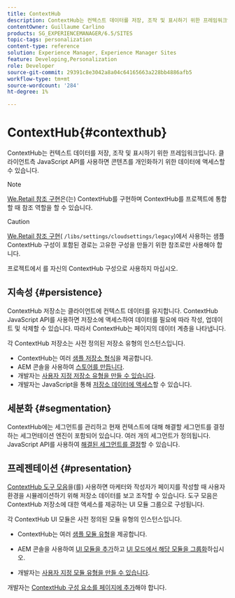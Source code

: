 ```yaml
---
title: ContextHub
description: ContextHub는 컨텍스트 데이터를 저장, 조작 및 표시하기 위한 프레임워크입니다
contentOwner: Guillaume Carlino
products: SG_EXPERIENCEMANAGER/6.5/SITES
topic-tags: personalization
content-type: reference
solution: Experience Manager, Experience Manager Sites
feature: Developing,Personalization
role: Developer
source-git-commit: 29391c8e3042a8a04c64165663a228bb4886afb5
workflow-type: tm+mt
source-wordcount: '284'
ht-degree: 1%

---
```


# ContextHub{#contexthub}

ContextHub는 컨텍스트 데이터를 저장, 조작 및 표시하기 위한 프레임워크입니다. 클라이언트측 JavaScript API를 사용하면 콘텐츠를 개인화하기 위한 데이터에 액세스할 수 있습니다.

>[!NOTE]
>
>[We.Retail 참조 구현](/help/sites-developing/we-retail.md)은(는) ContextHub를 구현하며 ContextHub를 프로젝트에 통합할 때 참조 역할을 할 수 있습니다.

>[!CAUTION]
>
>[We.Retail 참조 구현](/help/sites-developing/we-retail.md)( `/libs/settings/cloudsettings/legacy`)에서 사용하는 샘플 ContextHub 구성이 포함된 경로는 고유한 구성을 만들기 위한 참조로만 사용해야 합니다.
>
>프로젝트에서 를 자신의 ContextHub 구성으로 사용하지 마십시오.

## 지속성 {#persistence}

ContextHub 저장소는 클라이언트에 컨텍스트 데이터를 유지합니다. ContextHub JavaScript API를 사용하면 저장소에 액세스하여 데이터를 필요에 따라 작성, 업데이트 및 삭제할 수 있습니다. 따라서 ContextHub는 페이지의 데이터 계층을 나타냅니다.

각 ContextHub 저장소는 사전 정의된 저장소 유형의 인스턴스입니다.

* ContextHub는 여러 [샘플 저장소 형식](/help/sites-developing/ch-samplestores.md)을 제공합니다.
* AEM 콘솔을 사용하여 [스토어를 만듭니다](ch-configuring.md#creating-a-contexthub-store).
* 개발자는 [사용자 지정 저장소 유형을 만들 수 있습니다](/help/sites-developing/ch-extend.md#creating-custom-store-candidates).
* 개발자는 JavaScript을 통해 [저장소 데이터에 액세스](/help/sites-developing/ch-adding.md#interacting-with-contexthub-stores)할 수 있습니다.

## 세분화 {#segmentation}

ContextHub에는 세그먼트를 관리하고 현재 컨텍스트에 대해 해결할 세그먼트를 결정하는 세그먼테이션 엔진이 포함되어 있습니다. 여러 개의 세그먼트가 정의됩니다. JavaScript API를 사용하여 [해결된 세그먼트를 결정](/help/sites-developing/ch-adding.md#determining-resolved-contexthub-segments)할 수 있습니다.

## 프레젠테이션 {#presentation}

[ContextHub 도구 모음](/help/sites-authoring/ch-previewing.md)을(를) 사용하면 마케터와 작성자가 페이지를 작성할 때 사용자 환경을 시뮬레이션하기 위해 저장소 데이터를 보고 조작할 수 있습니다. 도구 모음은 ContextHub 저장소에 대한 액세스를 제공하는 UI 모듈 그룹으로 구성됩니다.

각 ContextHub UI 모듈은 사전 정의된 모듈 유형의 인스턴스입니다.

* ContextHub는 여러 [샘플 모듈 유형](/help/sites-developing/ch-samplemodules.md)을 제공합니다.
* AEM 콘솔을 사용하여 [UI 모듈을 추가](ch-configuring.md#adding-a-ui-module)하고 [UI 모드에서 해당 모듈을 그룹화](ch-configuring.md#adding-a-ui-mode)하십시오.

* 개발자는 [사용자 지정 모듈 유형을 만들 수 있습니다](/help/sites-developing/ch-extend.md#creating-contexthub-ui-module-types).

개발자는 [ContextHub 구성 요소를 페이지에 추가](/help/sites-developing/ch-adding.md)해야 합니다.
